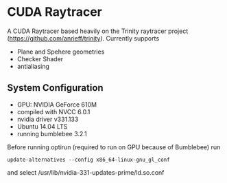 # CUDA Raytracer

A CUDA Raytracer based heavily on the Trinity raytracer project (https://github.com/anrieff/trinity).
Currently supports
- Plane and Spehere geometries
- Checker Shader
- antialiasing

## System Configuration
- GPU: NVIDIA GeForce 610M
- compiled with NVCC 6.0.1
- nvidia driver v331.133
- Ubuntu 14.04 LTS
- running bumblebee 3.2.1

Вefore running optirun (required to run on GPU because of Bumblebee) run
```
update-alternatives --config x86_64-linux-gnu_gl_conf
```
and select /usr/lib/nvidia-331-updates-prime/ld.so.conf

